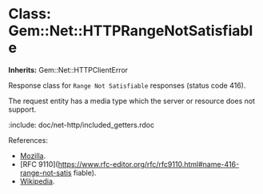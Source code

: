 # Class: Gem::Net::HTTPRangeNotSatisfiable
**Inherits:** Gem::Net::HTTPClientError
    

Response class for `Range Not Satisfiable` responses (status code 416).

The request entity has a media type which the server or resource does not
support.

:include: doc/net-http/included_getters.rdoc

References:

*   [Mozilla](https://developer.mozilla.org/en-US/docs/Web/HTTP/Status/416).
*   [RFC
    9110](https://www.rfc-editor.org/rfc/rfc9110.html#name-416-range-not-satis
    fiable).
*   [Wikipedia](https://en.wikipedia.org/wiki/List_of_HTTP_status_codes#416).




